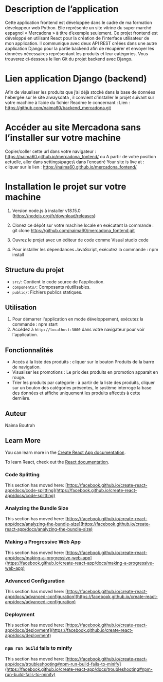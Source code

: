 # Description de l’application
Cette application frontend est développée dans le cadre de ma formation développeur web Python.  Elle représente un site vitrine du super marché espagnol « Mercadona » à titre d’exemple seulement.
Ce projet frontend est développé en utilisant React pour la création de l'interface utilisateur de mon application. Il communique avec deux API REST créées dans une autre application Django pour la partie backend  afin de récupérer et envoyer les données nécessaires représentant les produits et leur catégories. Vous trouverez ci-dessous le lien Git du projet backend avec Django.

# Lien application Django (backend) 
Afin de visualiser les produits que j’ai déjà stocké dans la base de données hébergée sur le site alwaysdata , il convient d’installer le projet suivant sur votre machine à l’aide du fichier Readme le concernant : 
Lien : https://github.com/naima60/backend_mercadona.git

# Accéder au site Mercadona sans l’installer sur votre machine
Copier/coller cette url dans votre navigateur : https://naima60.github.io/mercadona_fontend/
ou
A partir de votre position actuelle, aller dans settings\pages\ dans l’encadré  Your site is live at : cliquer sur  le lien :  https://naima60.github.io/mercadona_fontend/

# Installation le projet sur votre machine
1. Version node.js à installer 
v18.15.0 (https://nodejs.org/fr/download/releases)

2. Clonez ce dépôt sur votre machine locale en exécutant la commande :
git clone https://github.com/naima60/mercadona_fontend.git

3. Ouvrez le projet avec un éditeur de code comme Visual studio code 

4. Pour installer les dépendances JavaScript, exécutez la commande :
 npm install

## Structure du projet
- `src/`: Contient le code source de l'application.
- `components/`: Composants réutilisables.
-  `public/`: Fichiers publics statiques.

## Utilisation
1. Pour démarrer l'application en mode développement, exécutez la commande :
npm start
2. Accédez à `http://localhost:3000` dans votre navigateur pour voir l'application.

## Fonctionnalités
- Accès à la liste des produits : cliquer sur le bouton Produits de la barre de navigation.
- Visualiser les promotions : Le prix des produits en promotion apparait en rouge.
- Trier les produits par catégorie : à partir de la liste des produits, cliquer sur un bouton des catégories présentes, le système interroge la base des données et affiche uniquement les produits affectés à cette dernière.

## Auteur
Naima Boutrah


## Learn More

You can learn more in the [Create React App documentation](https://facebook.github.io/create-react-app/docs/getting-started).

To learn React, check out the [React documentation](https://reactjs.org/).

### Code Splitting

This section has moved here: [https://facebook.github.io/create-react-app/docs/code-splitting](https://facebook.github.io/create-react-app/docs/code-splitting)

### Analyzing the Bundle Size

This section has moved here: [https://facebook.github.io/create-react-app/docs/analyzing-the-bundle-size](https://facebook.github.io/create-react-app/docs/analyzing-the-bundle-size)

### Making a Progressive Web App

This section has moved here: [https://facebook.github.io/create-react-app/docs/making-a-progressive-web-app](https://facebook.github.io/create-react-app/docs/making-a-progressive-web-app)

### Advanced Configuration

This section has moved here: [https://facebook.github.io/create-react-app/docs/advanced-configuration](https://facebook.github.io/create-react-app/docs/advanced-configuration)

### Deployment

This section has moved here: [https://facebook.github.io/create-react-app/docs/deployment](https://facebook.github.io/create-react-app/docs/deployment)

### `npm run build` fails to minify

This section has moved here: [https://facebook.github.io/create-react-app/docs/troubleshooting#npm-run-build-fails-to-minify](https://facebook.github.io/create-react-app/docs/troubleshooting#npm-run-build-fails-to-minify)
